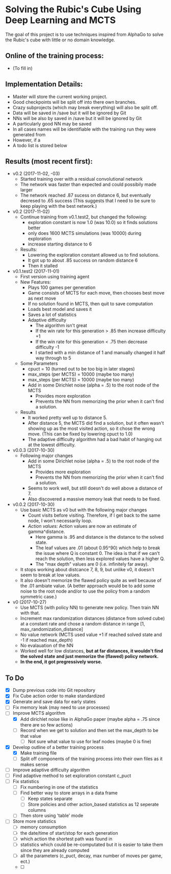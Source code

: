 # Solving the Rubic's Cube Using Deep Learning and MCTS

The goal of this project is to use techniques inspired from AlphaGo to solve the Rubic's cube with
little or no domain knowledge.


## Online of the training process:
- (To fill in)

## Implementation Details:
- Master will store the current working project.  
- Good checkpoints will be split off into there own branches.  
- Crazy subprojects (which may break everything) will also be split off.
- Data will be saved in /save but it will be ignored by Git
- NNs will be also by saved in /save but it will be ignored by Git
- A particularly good NN may be saved
- In all cases names will be identifiable with the training run they were generated from
- However, if a 
- A todo list is stored below

## Results (most recent first):
- v0.2 (2017-11-02, -03)
	- Started training over with a residual convolutional network
	- The network was faster than expected and could possibily made larger
	- The network reached .87 sucess on distance 6, but eventually decresed to .65 success
	  (This suggests that I need to be sure to keep playing with the best network.)
- v0.2 (2017-11-02)
	- Continue training from v0.1.test2, but changed the following:
		- exploration constant is now 1.0 (was 10.0) so it finds solutions better
		- only does 1600 MCTS simulations (was 10000) during exploration
		- increase starting distance to 6
	- Results:
		- Lowering the exploration constant allowed us to find solutions.
		- It got up to about .85 success on random distance 6
		- Then it stalled 
- v0.1.test2 (2017-11-01)
	- First version using training agent
	- New Features:
		- Plays 100 games per generation
		- Game consists of MCTS for each move, then chooses best move as next move
		- If no solution found in MCTS, then quit to save computation
		- Loads best model and saves it
		- Saves a lot of statistics
		- Adaptive difficulty
			- The algorithm isn't great
			- If the win rate for this generation > .85 then increase difficulty +1
			- If the win rate for this generation < .75 then decrease difficulty -1
			- I started with a min distance of 1 and manually changed it half way through to 5
	- Some Parameters
		- cpuct = 10 (turned out to be too big in later stages)
		- max_steps (per MCTS) = 10000 (maybe too many)
		- max_steps (per MCTS) = 10000 (maybe too many)
		- Add in some Dirichlet noise (alpha = .5) to the root node of the MCTS
			- Provides more exploration
			- Prevents the NN from memorizing the prior when it can't find a solution.
	- Results
		- It worked pretty well up to distance 5.
		- After distance 5, the MCTS did find a solution,
		  but it often wasn't showing up as the most visited action,
		  so it chose the wrong move.
		  (This can be fixed by lowering cpuct to 1.0)
		- The adaptive difficulty algorithm had a bad habit of hanging out at the lowest difficulty.
- v0.0.3 (2017-10-30)
	- Following major changes
		- Add in some Dirichlet noise (alpha = .5) to the root node of the MCTS
			- Provides more exploration
			- Prevents the NN from memorizing the prior when it can't find a solution.
		- Seems to work well, but still doesn't do well above a distance of 7.
		- Also discovered a massive memory leak that needs to be fixed.
- v0.0.2 (2017-10-30)
	- Use basic MCTS as v0 but with the following major changes
		- Count visits before visiting.  Therefore, if I get back to the same node, I won't necessarily loop.
		- *Action values:* Action values are now an estimate of gamma^distance.
		  - Here gamma is .95 and distance is the distance to the solved state.
		  - The leaf values are .01 (about 0.95^90) which help to break the issue where Q is constant 0.
		    The idea is that if we can't reach the solution, then less explored values have a higher Q.
		  - The "max depth" values are 0 (i.e. infinitely far away).
	- It stops working about distcance 7, 8, 9, but unlike v0, it doesn't seem to break at low values.
	- It also doesn't memorize the flawed policy quite as well because of the .01 ambiate value.  (A better approach would be to add some noise to the root node and/or to use the policy from a random symmetric case.)
- v0 (2017-10-27)
	- Use MCTS (with policy NN) to generate new policy.  Then train NN with that.
	- Increment max randomization distances (distance from solved cube) at a constant rate
	  and chose a random distance in range [1, max_randomization_distance]
	- No value network (MCTS used value +1 if reached solved state and -1 if reached max_depth)
	- No evalauation of the NN
	- Worked well for low distances, **but at far distances, it wouldn't find the solved state and just memorize the (flawed) policy network.**
	- **In the end, it got pregressively worse.**
  

## To Do
- [x] Dump previous code into Git repository
- [x] Fix Cube action order to make standardized
- [x] Generate and save data for early states
- [ ] Fix memory leak (may need to use processes)
- [ ] Improve MCTS algorithm
	- [x] Add dirichlet noise like in AlphaGo paper (maybe alpha = .75 since there are so few actions)
	- [ ] Record when we get to solution and then set the max_depth to be that value
    	- [ ] Not sure what value to use for leaf nodes (maybe 0 is fine)  
- [x] Develop outline of a better training process
	- [x] Make training file
	- [ ] Split off components of the training process into their own files as it makes sense
- [ ] Improve adaptive difficulty algorithm
- [ ] Find adaptive method to set exploration constant c_puct
- [ ] Fix statistics
	- [ ] Fix numbering in one of the statistics
	- [ ] Find better way to store arrays in a data frame
		- [ ] Keep states separate 
		- [ ] Store policies and other action_based statistics as 12 seperate columns
	- [ ] Then store using 'table' mode
- [ ] Store more statistics 
	- [ ] memory consumption
	- [ ] the date/time of start/stop for each generation
	- [ ] which action the shortest path was found in
	- [ ] statistics which could be re-computated but it is easier to take them since 
	      they are already computed
	- [ ] all the parameters (c_puct, decay, max number of moves per game, ect.)
	- [ ] 
	
